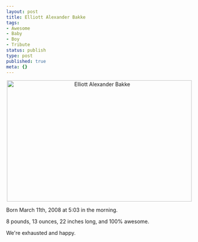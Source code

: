 ```yaml
---
layout: post
title: Elliott Alexander Bakke
tags:
- Awesome
- Baby
- Boy
- Tribute
status: publish
type: post
published: true
meta: {}
---
```

<div style="text-align:center;"><a href="http://www.flickr.com/photos/mistermoss/2325948135/" title="Elliott Alexander Bakke by mistermoss, on Flickr"><img src="http://farm4.static.flickr.com/3001/2325948135_0c96d14270.jpg" width="500" height="327" alt="Elliott Alexander Bakke" /></a></div>

Born March 11th, 2008 at 5:03 in the morning.

8 pounds, 13 ounces, 22 inches long, and 100% awesome.

We're exhausted and happy.
